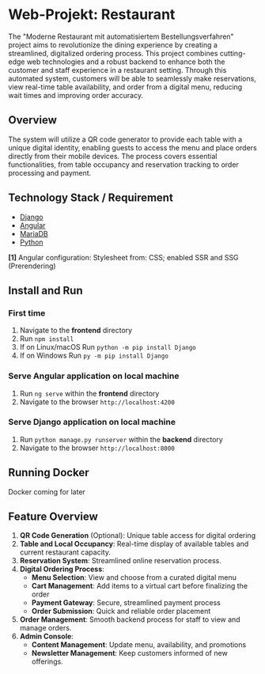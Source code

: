 # Web-Projekt: Restaurant

The "Moderne Restaurant mit automatisiertem Bestellungsverfahren" project aims to revolutionize the dining experience by creating a streamlined, digitalized ordering process. This project combines cutting-edge web technologies and a robust backend to enhance both the customer and staff experience in a restaurant setting. Through this automated system, customers will be able to seamlessly make reservations, view real-time table availability, and order from a digital menu, reducing wait times and improving order accuracy.

## Overview

The system will utilize a QR code generator to provide each table with a unique digital identity, enabling guests to access the menu and place orders directly from their mobile devices. The process covers essential functionalities, from table occupancy and reservation tracking to order processing and payment.

## Technology Stack / Requirement

* [Django](https://www.djangoproject.com/)
* [Angular](https://angular.dev/)
* [MariaDB](https://mariadb.org/)
* [Python](https://www.python.org)

**[1]** Angular configuration: Stylesheet from: CSS; enabled SSR and SSG (Prerendering)

## Install and Run

### First time

1. Navigate to the **frontend** directory
2. Run `npm install`
3. If on Linux/macOS Run `python -m pip install Django`
4. If on Windows Run `py -m pip install Django`

### Serve Angular application on local machine

1. Run `ng serve` within the **frontend** directory
2. Navigate to the browser `http://localhost:4200`

### Serve Django application on local machine

1. Run `python manage.py runserver` within the **backend** directory
2. Navigate to the browser `http://localhost:8000`

## Running Docker

Docker coming for later

## Feature Overview

1. **QR Code Generation** (Optional): Unique table access for digital ordering
2. **Table and Local Occupancy**: Real-time display of available tables and current restaurant capacity.
3. **Reservation System**: Streamlined online reservation process.
4. **Digital Ordering Process**:
   * **Menu Selection**: View and choose from a curated digital menu
   * **Cart Management**: Add items to a virtual cart before finalizing the order
   * **Payment Gateway**: Secure, streamlined payment process
   * **Order Submission**: Quick and reliable order placement
5. **Order Management**: Smooth backend process for staff to view and manage orders.
6. **Admin Console**:
   * **Content Management**: Update menu, availability, and promotions
   * **Newsletter Management**: Keep customers informed of new offerings.
